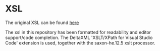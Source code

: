 # XSL

The original XSL can be found [here](https://github.com/SEMICeu/iso-19139-to-dcat-ap)

The xsl in this repository has been formatted for readability and editor support/code completion.
The DeltaXML 'XSLT/XPath for Visual Studio Code' extension is used, together with the saxon-he.12.5 xslt processor.
